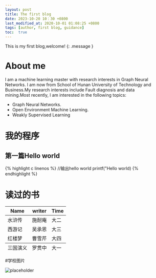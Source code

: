 ```yaml
---
layout: post
title: The first blog
date: 2023-10-20 10：30 +0800
last_modified_at: 2020-10-01 01:08:25 +0800
tags: [author, first blog, guidance]
toc:  true
---
```


This is my first blog,welcome!
{: .message }

# About me

l am a machine learning master with research interests in Graph Neural Networks. l am now from School of Hunan University of Technology and Business.My research interests include Fault diagnosis and data mining.Most recently, l am interested in the following topics:
- Graph Neural Networks.
- Open Environment Machine Learning. 
- Weakly Supervised Learning


# 我的程序

## 第一篇Hello world

{% highlight c linenos %}
//输出hello world
printf("Hello world)
{% endhighlight %}

# 读过的书
<table>
  <thead>
    <tr>
      <th>Name</th>
      <th>writer</th>
      <th>Time</th>
    </tr>
  </thead>
  <tfoot>
    <tr>
      <td>三国演义</td>
      <td>罗贯中</td>
      <td>大一</td>
    </tr>
  </tfoot>
  <tbody>
    <tr>
      <td>水浒传</td>
      <td>施耐庵</td>
      <td>大二</td>
    </tr>
    <tr>
      <td>西游记</td>
      <td>吴承恩</td>
      <td>大三</td>
    </tr>
    <tr>
      <td>红楼梦</td>
      <td>曹雪芹</td>
      <td>大四</td>
    </tr>
  </tbody>
</table>

#学校图片

![placeholder](https://www.bing.com/images/search?view=detailV2&ccid=TzoBXrq%2b&id=0CB9A6693E88AF8BDADDCF58C49CD93F3070B8D1&thid=OIP.TzoBXrq-hGyQCPawT8RcxAHaEo&mediaurl=https%3a%2f%2fth.bing.com%2fth%2fid%2fR.4f3a015ebabe846c9008f6b04fc45cc4%3frik%3d0bhwMD%252fZnMRYzw%26riu%3dhttp%253a%252f%252fstatic-data.gaokao.cn%252fupload%252fschool%252f202210%252f1665366318_1383_thumb.jpg%26ehk%3dneoJ2A2lJaBCkjIRIO7vBshg64LNNjZT%252fI2Xh04bzQM%253d%26risl%3d%26pid%3dImgRaw%26r%3d0&exph=500&expw=800&q=%e6%b9%96%e5%8d%97%e5%b7%a5%e5%95%86%e5%a4%a7%e5%ad%a6&simid=608026438929491876&FORM=IRPRST&ck=3F4DEE981F0A5DE2AC3B23CC44B261F3&selectedIndex=1&ajaxhist=0&ajaxserp=0 "Large example image")





